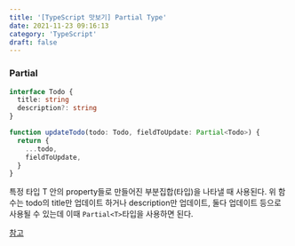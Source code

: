 ```yaml
---
title: '[TypeScript 맛보기] Partial Type'
date: 2021-11-23 09:16:13
category: 'TypeScript'
draft: false
---
```


### Partial<T>

```ts
interface Todo {
  title: string
  description?: string
}

function updateTodo(todo: Todo, fieldToUpdate: Partial<Todo>) {
  return {
    ...todo,
    fieldToUpdate,
  }
}
```

특정 타입 T 안의 property들로 만들어진 부분집합(타입)을 나타낼 때 사용된다. 위 함수는 todo의 title만 업데이트 하거나 description만 업데이트, 둘다 업데이트 등으로 사용될 수 있는데 이때 `Partial<T>`타입을 사용하면 된다.

[참고](https://www.typescriptlang.org/ko/docs/handbook/utility-types.html#partialtype)
